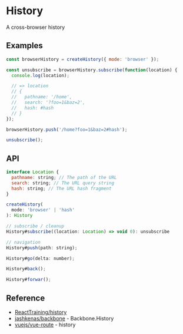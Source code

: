 History
=======
A cross-browser history

## Examples
```js
const browserHistory = createHistory({ mode: 'browser' });

const unsubscribe = browserHistory.subscribe(function(location) {
  console.log(location);

  // => location
  // {
  //   pathname: '/home',
  //   search: '?foo=1&baz=2',
  //   hash: #hash
  // }
});

browserHistory.push('/home?foo=1&baz=2#hash');

unsubscribe();
```

## API
```js
interface Location {
  pathname: string; // The path of the URL
  search: string; // The URL query string
  hash: string; // The URL hash fragment
}

createHistory(
  mode: 'browser' | 'hash'
): History

// subscribe / cleanup
History#subscribe((location: Location) => void 0): unsubscribe

// navigation
History#push(path: string);

History#go(delta: number);

History#back();

History#forwar();
```

## Reference
- [ReactTraining/history](https://github.com/ReactTraining/history)
- [jashkenas/backbone](https://github.com/jashkenas/backbone/blob/master/backbone.js#L1737) - Backbone.History
- [vuejs/vue-route](https://github.com/vuejs/vue-router/tree/dev/src/history) - history